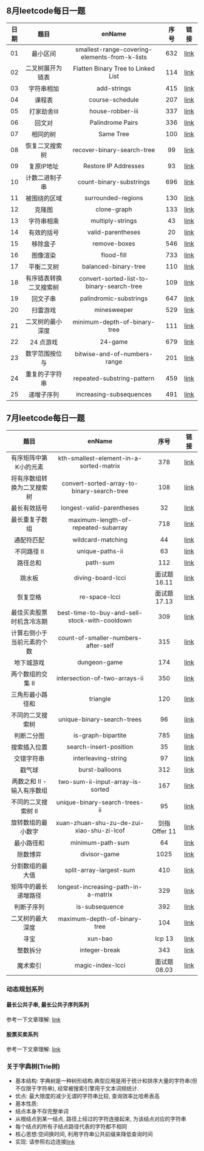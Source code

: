 ## 8月leetcode每日一题

| 日期 | 题目| enName | 序号| 链接 |
| :---: | :---: | :---: | :---: | :---: |  
| 01 | 最小区间 | smallest-range-covering-elements-from-k-lists | 632 | [link](https://leetcode-cn.com/problems/smallest-range-covering-elements-from-k-lists/) |
| 02 | 二叉树展开为链表 | Flatten Binary Tree to Linked List | 114 | [link](https://leetcode-cn.com/problems/flatten-binary-tree-to-linked-list/) |
| 03 | 字符串相加 | add-strings | 415 | [link](https://leetcode-cn.com/problems/add-strings/) |
| 04 | 课程表 | course-schedule | 207 | [link](https://leetcode-cn.com/problems/course-schedule/) |
| 05 | 打家劫舍III | house-robber-iii | 337 | [link](https://leetcode-cn.com/problems/house-robber-iii/) |
| 06 | 回文对 | Palindrome Pairs | 336 | [link](https://leetcode-cn.com/problems/palindrome-pairs/) |
| 07 | 相同的树 | Same Tree | 100 | [link](https://leetcode-cn.com/problems/same-tree/) |
| 08 | 恢复二叉搜索树 | recover-binary-search-tree | 99 | [link](https://leetcode-cn.com/problems/recover-binary-search-tree/) |
| 09 | 复原IP地址 | Restore IP Addresses | 93 | [link](https://leetcode-cn.com/problems/restore-ip-addresses/) |
| 10 | 计数二进制子串 | count-binary-substrings | 696 | [link](https://leetcode-cn.com/problems/count-binary-substrings/) |
| 11 | 被围绕的区域 | surrounded-regions | 130 | [link](https://leetcode-cn.com/problems/surrounded-regions/) |
| 12 | 克隆图 | clone-graph | 133 | [link](https://leetcode-cn.com/problems/clone-graph/) |
| 13 | 字符串相乘 | multiply-strings | 43 | [link](https://leetcode-cn.com/problems/multiply-strings/) |
| 14 | 有效的括号 | valid-parentheses | 20 | [link](https://leetcode-cn.com/problems/valid-parentheses/) |
| 15 | 移除盒子 | remove-boxes | 546 | [link](https://leetcode-cn.com/problems/remove-boxes/) |
| 16 | 图像渲染 | flood-fill | 733 | [link](https://leetcode-cn.com/problems/flood-fill/) |
| 17 | 平衡二叉树 | balanced-binary-tree | 110 | [link](https://leetcode-cn.com/problems/balanced-binary-tree/) |
| 18 | 有序链表转换二叉搜索树 | convert-sorted-list-to-binary-search-tree | 109 | [link](https://leetcode-cn.com/problems/convert-sorted-list-to-binary-search-tree/) |
| 19 | 回文子串 | palindromic-substrings | 647 | [link](https://leetcode-cn.com/problems/palindromic-substrings/) |
| 20 |  扫雷游戏 | minesweeper | 529 | [link](https://leetcode-cn.com/problems/minesweeper/) |
| 21 |  二叉树的最小深度 | minimum-depth-of-binary-tree | 111 | [link](https://leetcode-cn.com/problems/minimum-depth-of-binary-tree/) |
| 22 | 24 点游戏 | 24-game | 679 | [link](https://leetcode-cn.com/problems/24-game/) |
| 23 | 数字范围按位与 | bitwise-and-of-numbers-range | 201 | [link](https://leetcode-cn.com/problems/bitwise-and-of-numbers-range/) |
| 24 | 重复的子字符串 | repeated-substring-pattern | 459 | [link](https://leetcode-cn.com/problems/repeated-substring-pattern/) |
| 25 | 递增子序列 | increasing-subsequences | 491 | [link](https://leetcode-cn.com/problems/increasing-subsequences/) |


## 7月leetcode每日一题

| 题目| enName | 序号| 链接 |
| :---: | :---: | :---: | :---: |
| 有序矩阵中第K小的元素 | kth-smallest-element-in-a-sorted-matrix | 378 | [link](https://leetcode-cn.com/problems/kth-smallest-element-in-a-sorted-matrix/) |
| 将有序数组转换为二叉搜索树 | convert-sorted-array-to-binary-search-tree | 108 | [link](https://leetcode-cn.com/problems/convert-sorted-array-to-binary-search-tree/) |
| 最长有效括号 | longest-valid-parentheses | 32 | [link](https://leetcode-cn.com/problems/longest-valid-parentheses/) |
| 最长重复子数组 | maximum-length-of-repeated-subarray | 718 | [link](https://leetcode-cn.com/problems/maximum-length-of-repeated-subarray/) |
| 通配符匹配 | wildcard-matching | 44 | [link](https://leetcode-cn.com/problems/wildcard-matching/) |
| 不同路径 II | unique-paths-ii | 63 | [link](https://leetcode-cn.com/problems/unique-paths-ii/) |
| 路径总和 | path-sum | 112 | [link](https://leetcode-cn.com/problems/path-sum/) |
| 跳水板 | diving-board-lcci | 面试题16.11 | [link](https://leetcode-cn.com/problems/diving-board-lcci/) |
| 恢复空格 | re-space-lcci | 面试题17.13 | [link](https://leetcode-cn.com/problems/re-space-lcci/) |
| 最佳买卖股票时机含冷冻期 | best-time-to-buy-and-sell-stock-with-cooldown | 309 | [link](https://leetcode-cn.com/problems/best-time-to-buy-and-sell-stock-with-cooldown/) |
| 计算右侧小于当前元素的个数 | count-of-smaller-numbers-after-self | 315 | [link](https://leetcode-cn.com/problems/count-of-smaller-numbers-after-self/) |
| 地下城游戏 | dungeon-game | 174 | [link](https://leetcode-cn.com/problems/dungeon-game/) |
| 两个数组的交集 II | intersection-of-two-arrays-ii | 350 | [link](https://leetcode-cn.com/problems/intersection-of-two-arrays-ii/) |
| 三角形最小路径和 | triangle | 120 | [link](https://leetcode-cn.com/problems/triangle/) |
| 不同的二叉搜索树 | unique-binary-search-trees | 96 | [link](https://leetcode-cn.com/problems/unique-binary-search-trees/) |
| 判断二分图 | is-graph-bipartite | 785 | [link](https://leetcode-cn.com/problems/is-graph-bipartite/) |
| 搜索插入位置 | search-insert-position | 35 | [link](https://leetcode-cn.com/problems/search-insert-position/) |
| 交错字符串 | interleaving-string | 97 | [link](https://leetcode-cn.com/problems/interleaving-string/) |
| 戳气球 | burst-balloons | 312 | [link](https://leetcode-cn.com/problems/burst-balloons/) |
| 两数之和 II - 输入有序数组 | two-sum-ii-input-array-is-sorted | 167 | [link](https://leetcode-cn.com/problems/two-sum-ii-input-array-is-sorted/) |
| 不同的二叉搜索树 II | unique-binary-search-trees-ii | 95 | [link](https://leetcode-cn.com/problems/unique-binary-search-trees-ii/) |
| 旋转数组的最小数字 | xuan-zhuan-shu-zu-de-zui-xiao-shu-zi-lcof | 剑指 Offer 11 | [link](https://leetcode-cn.com/problems/xuan-zhuan-shu-zu-de-zui-xiao-shu-zi-lcof/) |
| 最小路径和 | minimum-path-sum | 64 | [link](https://leetcode-cn.com/problems/minimum-path-sum/) |
| 除数博弈 | divisor-game | 1025 | [link](https://leetcode-cn.com/problems/divisor-game/) |
| 分割数组的最大值 | split-array-largest-sum | 410 | [link](https://leetcode-cn.com/problems/split-array-largest-sum/) |
| 矩阵中的最长递增路径 | longest-increasing-path-in-a-matrix | 329 | [link](https://leetcode-cn.com/problems/longest-increasing-path-in-a-matrix/) |
| 判断子序列 | is-subsequence | 392 | [link](https://leetcode-cn.com/problems/is-subsequence/) |
| 二叉树的最大深度 | maximum-depth-of-binary-tree | 104 | [link](https://leetcode-cn.com/problems/maximum-depth-of-binary-tree/) |
| 寻宝 | xun-bao | lcp 13 | [link](https://leetcode-cn.com/problems/xun-bao/) |
| 整数拆分 | integer-break | 343 | [link](https://leetcode-cn.com/problems/integer-break/) |
| 魔术索引 | magic-index-lcci | 面试题 08.03 | [link](https://leetcode-cn.com/problems/magic-index-lcci/) |



### 动态规划系列
#### 最长公共子串, 最长公共子序列系列
参考一下文章理解: [link](https://mp.weixin.qq.com/s/XJyujBI5nofVE9CUbStemA)
#### 股票买卖系列
参考一下文章理解: [link](https://labuladong.gitbook.io/algo/dong-tai-gui-hua-xi-lie/tuan-mie-gu-piao-wen-ti)

### 关于字典树(Trie树)
- 基本结构: 字典树是一种树形结构.典型应用是用于统计和排序大量的字符串(但不仅限于字符串), 经常被搜索引擎用于文本词频统计.
- 优点: 最大限度的减少无谓的字符串比较, 查询效率比哈希表高
- 基本性质:
 - 结点本身不存完整单词
 - 从根结点到某一结点, 路径上经过的字符连接起来, 为该结点对应的字符串
 - 每个结点的所有子结点路径代表的字符都不相同
- 核心思想:空间换时间, 利用字符串公共前缀来降低查询时间
- 实现: 请参照右边连接[link](https://leetcode-cn.com/problems/implement-trie-prefix-tree/)
